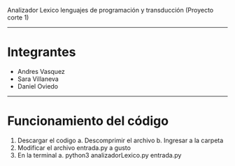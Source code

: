Analizador Lexico lenguajes de programación y transducción (Proyecto corte 1)

---
# Integrantes

* Andres Vasquez
* Sara Villaneva
* Daniel Oviedo
  
---

# Funcionamiento del código

1. Descargar el codigo
  a. Descomprimir el archivo
  b. Ingresar a la carpeta
3. Modificar el archivo entrada.py a gusto
4. En la terminal
   a. python3 analizadorLexico.py entrada.py
